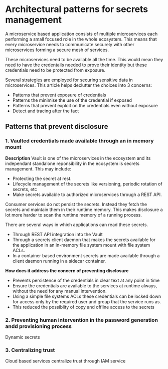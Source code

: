 # Architectural patterns for secrets management

A microservice based application consists of multiple microservices each performing a small focused role in the whole ecosystem. This means that every microservice needs to communicate securely with other microservices forming a secure mesh of services.

These microservices need to be available all the time. This would mean they need to have the credentails needed to prove their identity but these credentials need to be protected from exposure.

Several strategies are employed for securing sensitive data in microservices. This article helps declutter the choices into 3 concerns:
 - Patterns that prevent exposure of credentials
 - Patterns the minimise the use of the credential if exposed
 - Patterns that prevent exploit on the credentials even without exposure
 - Detect and tracing after the fact

## Patterns that prevent disclosure
  
### 1. Vaulted credentials made available through an in memory mount
**Description** 
Vault is one of the microservices in the ecosystem and its independant standalone reponsibility in the ecosystem is secrets management. This may include:
 - Protecting the secret at rest.
 - Lifecycle management of the secrets like versioning, periodic rotation of secrets, etc
 - Make secrets available to authorized microservices through a REST API.

Consumer services do not persist the secrets. Instead they fetch the secrets and maintain them in their runtime memory. This makes disclosure a lot more harder to scan the runtime memory of a running process. 

There are several ways in which applications can read these secrets. 
 - Through REST API integration into the Vault
 - Through a secrets client daemon that makes the secrets available for the application in an in-memory file system mount with file system ACLs.
 - In a container based environment secrets are made available through a client daemon running in a sidecar container.


**How does it address the concern of preventing disclosure**
 - Prevents persistence of the credentials in clear text at any point in time
 - Ensure the credentials are available to the services at runtime always, without the need for any manual intervention.
 - Using a simple file systems ACLs these credentials can be locked down for access only by the required user and group that the service runs as. 
 - This reduced the possiblity of copy and offline access to the secrets
 
 ### 2. Preventing human intervention in the password generation andd provisioning process
 Dynamic secrets
 
 ### 3. Centralizing trust
 Cloud based services centralize trust through IAM service
